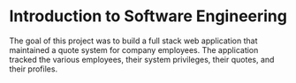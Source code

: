 # Introduction to Software Engineering
The goal of this project was to build a full stack web application that maintained a quote system for company employees. The application tracked the various employees, their system privileges, their quotes, and their profiles.
